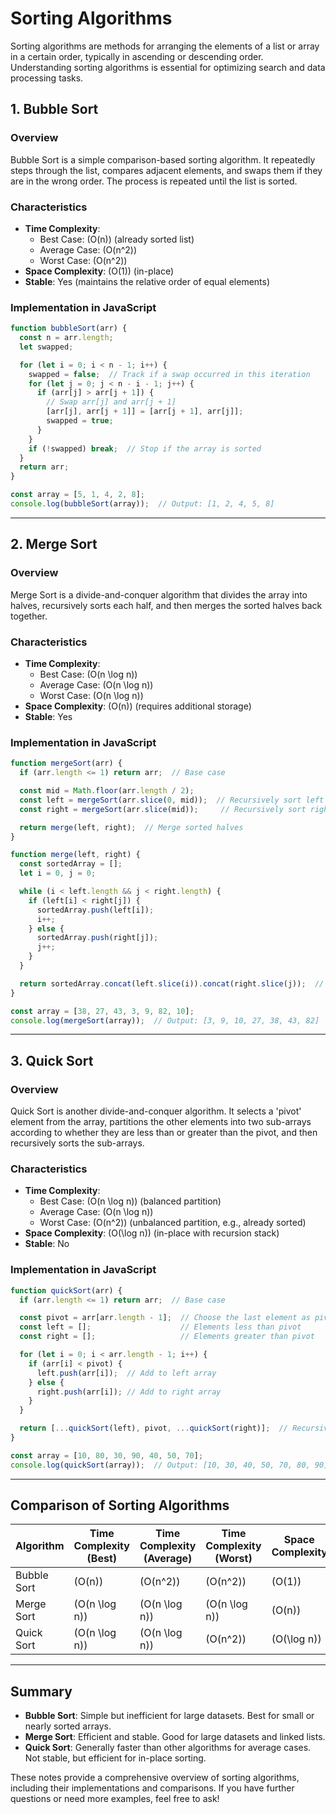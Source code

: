# **Sorting Algorithms**

Sorting algorithms are methods for arranging the elements of a list or array in a certain order, typically in ascending or descending order. Understanding sorting algorithms is essential for optimizing search and data processing tasks.

## **1. Bubble Sort**

### **Overview**

Bubble Sort is a simple comparison-based sorting algorithm. It repeatedly steps through the list, compares adjacent elements, and swaps them if they are in the wrong order. The process is repeated until the list is sorted.

### **Characteristics**

- **Time Complexity**: 
  - Best Case: \(O(n)\) (already sorted list)
  - Average Case: \(O(n^2)\)
  - Worst Case: \(O(n^2)\)
- **Space Complexity**: \(O(1)\) (in-place)
- **Stable**: Yes (maintains the relative order of equal elements)

### **Implementation in JavaScript**

```javascript
function bubbleSort(arr) {
  const n = arr.length;
  let swapped;

  for (let i = 0; i < n - 1; i++) {
    swapped = false;  // Track if a swap occurred in this iteration
    for (let j = 0; j < n - i - 1; j++) {
      if (arr[j] > arr[j + 1]) {
        // Swap arr[j] and arr[j + 1]
        [arr[j], arr[j + 1]] = [arr[j + 1], arr[j]];
        swapped = true;
      }
    }
    if (!swapped) break;  // Stop if the array is sorted
  }
  return arr;
}

const array = [5, 1, 4, 2, 8];
console.log(bubbleSort(array));  // Output: [1, 2, 4, 5, 8]
```

---

## **2. Merge Sort**

### **Overview**

Merge Sort is a divide-and-conquer algorithm that divides the array into halves, recursively sorts each half, and then merges the sorted halves back together.

### **Characteristics**

- **Time Complexity**: 
  - Best Case: \(O(n \log n)\)
  - Average Case: \(O(n \log n)\)
  - Worst Case: \(O(n \log n)\)
- **Space Complexity**: \(O(n)\) (requires additional storage)
- **Stable**: Yes

### **Implementation in JavaScript**

```javascript
function mergeSort(arr) {
  if (arr.length <= 1) return arr;  // Base case

  const mid = Math.floor(arr.length / 2);
  const left = mergeSort(arr.slice(0, mid));  // Recursively sort left half
  const right = mergeSort(arr.slice(mid));     // Recursively sort right half

  return merge(left, right);  // Merge sorted halves
}

function merge(left, right) {
  const sortedArray = [];
  let i = 0, j = 0;

  while (i < left.length && j < right.length) {
    if (left[i] < right[j]) {
      sortedArray.push(left[i]);
      i++;
    } else {
      sortedArray.push(right[j]);
      j++;
    }
  }

  return sortedArray.concat(left.slice(i)).concat(right.slice(j));  // Append remaining elements
}

const array = [38, 27, 43, 3, 9, 82, 10];
console.log(mergeSort(array));  // Output: [3, 9, 10, 27, 38, 43, 82]
```

---

## **3. Quick Sort**

### **Overview**

Quick Sort is another divide-and-conquer algorithm. It selects a 'pivot' element from the array, partitions the other elements into two sub-arrays according to whether they are less than or greater than the pivot, and then recursively sorts the sub-arrays.

### **Characteristics**

- **Time Complexity**: 
  - Best Case: \(O(n \log n)\) (balanced partition)
  - Average Case: \(O(n \log n)\)
  - Worst Case: \(O(n^2)\) (unbalanced partition, e.g., already sorted)
- **Space Complexity**: \(O(\log n)\) (in-place with recursion stack)
- **Stable**: No

### **Implementation in JavaScript**

```javascript
function quickSort(arr) {
  if (arr.length <= 1) return arr;  // Base case

  const pivot = arr[arr.length - 1];  // Choose the last element as pivot
  const left = [];                    // Elements less than pivot
  const right = [];                   // Elements greater than pivot

  for (let i = 0; i < arr.length - 1; i++) {
    if (arr[i] < pivot) {
      left.push(arr[i]);  // Add to left array
    } else {
      right.push(arr[i]); // Add to right array
    }
  }

  return [...quickSort(left), pivot, ...quickSort(right)];  // Recursively sort and combine
}

const array = [10, 80, 30, 90, 40, 50, 70];
console.log(quickSort(array));  // Output: [10, 30, 40, 50, 70, 80, 90]
```

---

## **Comparison of Sorting Algorithms**

| Algorithm     | Time Complexity (Best) | Time Complexity (Average) | Time Complexity (Worst) | Space Complexity | Stable |
|---------------|------------------------|--------------------------|-------------------------|------------------|--------|
| Bubble Sort   | \(O(n)\)               | \(O(n^2)\)               | \(O(n^2)\)              | \(O(1)\)         | Yes    |
| Merge Sort    | \(O(n \log n)\)       | \(O(n \log n)\)         | \(O(n \log n)\)        | \(O(n)\)         | Yes    |
| Quick Sort    | \(O(n \log n)\)       | \(O(n \log n)\)         | \(O(n^2)\)             | \(O(\log n)\)    | No     |

---

## **Summary**

- **Bubble Sort**: Simple but inefficient for large datasets. Best for small or nearly sorted arrays.
- **Merge Sort**: Efficient and stable. Good for large datasets and linked lists.
- **Quick Sort**: Generally faster than other algorithms for average cases. Not stable, but efficient for in-place sorting.

These notes provide a comprehensive overview of sorting algorithms, including their implementations and comparisons. If you have further questions or need more examples, feel free to ask!
